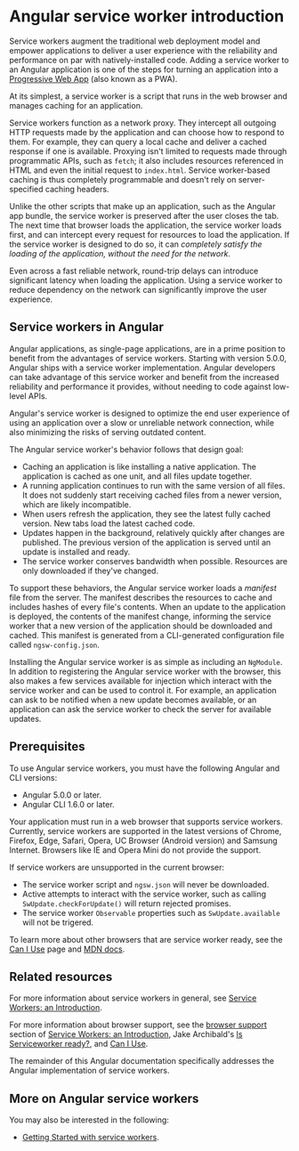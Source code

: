 # Angular service worker introduction

Service workers augment the traditional web deployment model and empower applications to deliver a user experience with the reliability and performance on par with natively-installed code. Adding a service worker to an Angular application is one of the steps for turning an application into a [Progressive Web App](https://developers.google.com/web/progressive-web-apps/) (also known as a PWA).

At its simplest, a service worker is a script that runs in the web browser and manages caching for an application.

Service workers function as a network proxy. They intercept all outgoing HTTP requests made by the application and can choose how to respond to them. For example, they can query a local cache and deliver a cached response if one is available. Proxying isn't limited to requests made through programmatic APIs, such as `fetch`; it also includes resources referenced in HTML and even the initial request to `index.html`. Service worker-based caching is thus completely programmable and doesn't rely on server-specified caching headers.

Unlike the other scripts that make up an application, such as the Angular app bundle, the service worker is preserved after the user closes the tab. The next time that browser loads the application, the service worker loads first, and can intercept every request for resources to load the application. If the service worker is designed to do so, it can *completely satisfy the loading of the application, without the need for the network*.

Even across a fast reliable network, round-trip delays can introduce significant latency when loading the application. Using a service worker to reduce dependency on the network can significantly improve the user experience.


## Service workers in Angular

Angular applications, as single-page applications, are in a prime position to benefit from the advantages of service workers. Starting with version 5.0.0, Angular ships with a service worker implementation. Angular developers can take advantage of this service worker and benefit from the increased reliability and performance it provides, without needing to code against low-level APIs.

Angular's service worker is designed to optimize the end user experience of using an application over a slow or unreliable network connection, while also minimizing the risks of serving outdated content.

The Angular service worker's behavior follows that design goal:

* Caching an application is like installing a native application. The application is cached as one unit, and all files update together.
* A running application continues to run with the same version of all files. It does not suddenly start receiving cached files from a newer version, which are likely incompatible.
* When users refresh the application, they see the latest fully cached version. New tabs load the latest cached code.
* Updates happen in the background, relatively quickly after changes are published. The previous version of the application is served until an update is installed and ready.
* The service worker conserves bandwidth when possible. Resources are only downloaded if they've changed.

To support these behaviors, the Angular service worker loads a *manifest* file from the server. The manifest describes the resources to cache and includes hashes of every file's contents. When an update to the application is deployed, the contents of the manifest change, informing the service worker that a new version of the application should be downloaded and cached. This manifest is generated from a CLI-generated configuration file called `ngsw-config.json`.

Installing the Angular service worker is as simple as including an `NgModule`. In addition to registering the Angular service worker with the browser, this also makes a few services available for injection which interact with the service worker and can be used to control it. For example, an application can ask to be notified when a new update becomes available, or an application can ask the service worker to check the server for available updates.

## Prerequisites

To use Angular service workers, you must have the following Angular and CLI versions:

* Angular 5.0.0 or later.
* Angular CLI 1.6.0 or later.

Your application must run in a web browser that supports service workers. Currently, service workers are supported in the latest versions of Chrome, Firefox, Edge, Safari, Opera, UC Browser (Android version) and Samsung Internet. Browsers like IE and Opera Mini do not provide the support.

 <div class="l-sub-section">

  If service workers are unsupported in the current browser:

* The service worker script and `ngsw.json` will never be downloaded.
* Active attempts to interact with the service worker, such as calling `SwUpdate.checkForUpdate()` will return rejected promises.
* The service worker `Observable` properties such as `SwUpdate.available` will not be trigered.
 </div>

 To learn more about other browsers that are service worker ready, see the [Can I Use](https://caniuse.com/#feat=serviceworkers) page and [MDN docs](https://developer.mozilla.org/en-US/docs/Web/API/Service_Worker_API).

## Related resources

For more information about service workers in general, see [Service Workers: an Introduction](https://developers.google.com/web/fundamentals/primers/service-workers/).

For more information about browser support, see the [browser support](https://developers.google.com/web/fundamentals/primers/service-workers/#browser_support) section of [Service Workers: an Introduction](https://developers.google.com/web/fundamentals/primers/service-workers/), Jake Archibald's [Is Serviceworker ready?](https://jakearchibald.github.io/isserviceworkerready/), and
[Can I Use](http://caniuse.com/#feat=serviceworkers).

The remainder of this Angular documentation specifically addresses the Angular implementation of service workers.

## More on Angular service workers

You may also be interested in the following:
* [Getting Started with service workers](guide/service-worker-getting-started).
